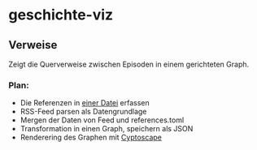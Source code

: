 # geschichte-viz

## Verweise

Zeigt die Querverweise zwischen Episoden in einem gerichteten Graph.

### Plan:

- Die Referenzen in [einer Datei](data/references.toml) erfassen
- RSS-Feed parsen als Datengrundlage
- Mergen der Daten von Feed und references.toml
- Transformation in einen Graph, speichern als JSON
- Renderering des Graphen mit [Cyptoscape](https://cytoscape.org)
